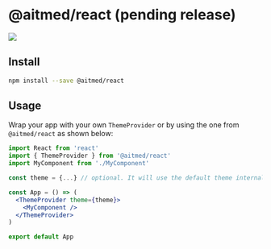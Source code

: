 # @aitmed/react (pending release)

![](https://img.shields.io/github/package-json/v/pfftdammitchris/aitmed-react?color=%232EB254)

## Install

```bash
npm install --save @aitmed/react
```

## Usage

Wrap your app with your own `ThemeProvider` or by using the one from `@aitmed/react` as shown below:

```jsx
import React from 'react'
import { ThemeProvider } from '@aitmed/react'
import MyComponent from './MyComponent'

const theme = {...} // optional. It will use the default theme internally if this isn't provided

const App = () => (
  <ThemeProvider theme={theme}>
    <MyComponent />
  </ThemeProvider>
)

export default App
```
